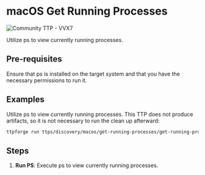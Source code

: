 # macOS Get Running Processes

![Community TTP - VVX7](https://img.shields.io/badge/Community_TTP-green)

Utilize ps to view currently running processes.

## Pre-requisites

Ensure that ps is installed on the target system and that you have the necessary
permissions to run it.

## Examples

Utilize ps to view currently running processes. This TTP does not produce
artifacts, so it is not necessary to run the clean up afterward:

```bash
ttpforge run ttps/discovery/macos/get-running-processes/get-running-processes.yaml
```

## Steps

1. **Run PS**: Execute ps to view currently running processes.
